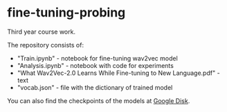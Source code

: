 # fine-tuning-probing
Third year course work.

The repository consists of:
- "Train.ipynb" - notebook for fine-tuning wav2vec model 
- "Analysis.ipynb" - notebook with code for experiments
- "What Wav2Vec-2.0 Learns While Fine-tuning to New Language.pdf" - text
- "vocab.json" - file with the dictionary of trained model

You can also find the checkpoints of the models at [Google Disk](https://drive.google.com/drive/folders/1WUECVAeEXvcyI42kZ8GhBkoPGgmEGGYS).
